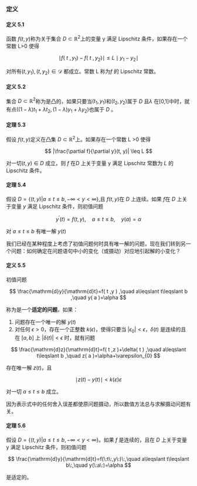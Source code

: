 
### 定义

#### 定义 5.1

函数 $f(t,y)$称为关于集合 $D\subset\mathbb{R}^2$上的变量 y 满足 Lipschitz 条件，如果存在一个常数 L>0 使得

$$
\mid f(\:t\:,y_{1})-f(\:t\:,y_{2})\mid\leqslant L\mid y_{1}-y_{2}\mid 
$$

对所有$(t,y_1),(t,y_2)\in\mathcal{D}$ 都成立。常数 L 称为$f$ 的 Lipschitz 常数。  

#### 定义 5.2

集合 $D\subset\mathbb{R}^2$称为是凸的，如果只要当$(t_1,y_1)$和$(t_2,y_2)$属于 $D$ 且$\lambda$ 在[0,1]中时，就有点$((1-\lambda)t_1+\lambda t_2,(1-\lambda)y_1+\lambda y_2)$也属于 $D$ 。

#### 定理 5.3

假设 $f(t,y)$定义在凸集 $D\subset\mathbb{R}^2$上。如果存在一个常数 L >0 使得

$$
|\frac{\partial f}{\partial y}(t, y)| \leq L
$$
  
对一切$(t,y)\in D$ 成立，则 $f$ 在$D$ 上关于变量 y 满足 Lipschitz 常数为 $L$ 的 Lipschitz 条件。

#### 定理 5.4

假设 $D=\{(t,y)|a\leqslant t\leqslant b,-\infty<y<\infty\}$,且 $f(t,y)$在 $D$ 上连续。如果 $f$在 $D$ 上关于变量 $y$ 满足 Lipschitz 条件，则初值问题

$$
y^{\prime}(t)=f(t,y),\quad a\leqslant t\leqslant b,\quad y(a)=\alpha 
$$

对 $a \leq t \leq b$ 有唯一解 $y(t)$

我们已经在某种程度上考虑了初值问题何时具有唯一解的问题，现在我们转到另一个问题：如何确定在问题语句中小的变化（或摄动）对应地引起解的小变化？

#### 定义 5.5

初值问题

$$
\frac{\mathrm{d}y}{\mathrm{d}t}=f( t ,y ) ,\quad a\leqslant t\leqslant b ,\quad y( a )=\alpha 
$$

称为是一个**适定的问题**，如果：

1. 问题存在一个唯一的解 $y(t)$
2. 对任何 $\epsilon > 0$，存在一个正整数 $k(\epsilon)$，使得只要当 $|\epsilon_0| < \epsilon$，$\delta(t)$ 是连续的且在 $[a, b]$ 上 $|\delta(t)| < \epsilon$ 时，就有问题

$$
\frac{\mathrm{d}z}{\mathrm{d}t}=f( t ,z )+\delta( t ) ,\quad a\leqslant t\leqslant b ,\quad z( a )=\alpha+\varepsilon_{0}
$$

存在唯一解 $z(t)$，且

$$
\mid z(t)-y(t)\mid<k(\varepsilon)\varepsilon 
$$

对一切 $a \leq t \leq b$ 成立。

因为表示式中的任何舍入误差都使原问题摄动，所以数值方法总与求解摄动问题有关。

#### 定理 5.6

假设 $D=\{(t,y)|a\leqslant t\leqslant b,-\infty<y<\infty\}$。如果 $f$ 是连续的，且在 $D$ 上关于变量 y 满足 Lipschitz 条件，则初值问题

$$
\frac{\mathrm{d}y}{\mathrm{d}t}=f(\:t\:,y\:)\:,\quad a\leqslant t\leqslant b\:,\quad y(\:a\:)=\alpha 
$$

是适定的。

